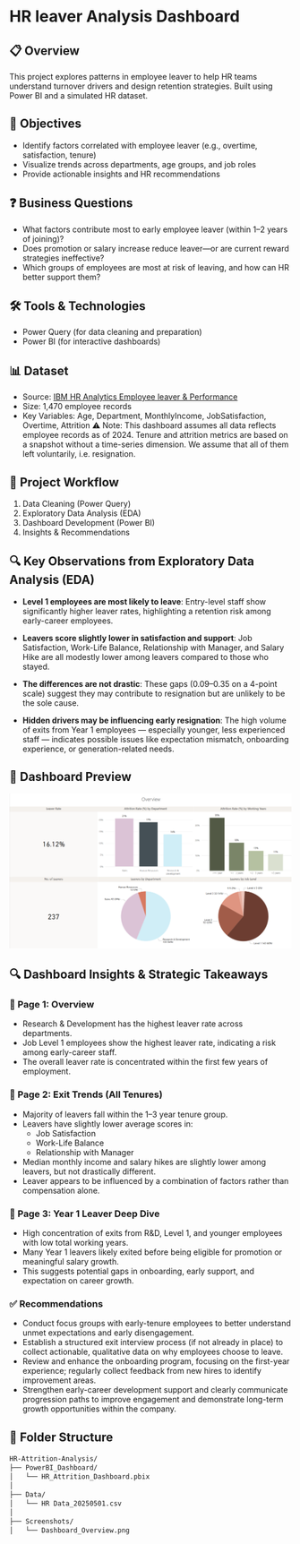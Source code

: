 # HR leaver Analysis Dashboard

## 📋 Overview
This project explores patterns in employee leaver to help HR teams understand turnover drivers and design retention strategies. Built using Power BI and a simulated HR dataset.

## 🎯 Objectives
- Identify factors correlated with employee leaver (e.g., overtime, satisfaction, tenure)
- Visualize trends across departments, age groups, and job roles
- Provide actionable insights and HR recommendations

## ❓ Business Questions
- What factors contribute most to early employee leaver (within 1–2 years of joining)?
- Does promotion or salary increase reduce leaver—or are current reward strategies ineffective?
- Which groups of employees are most at risk of leaving, and how can HR better support them?

## 🛠️ Tools & Technologies
- Power Query (for data cleaning and preparation)
- Power BI (for interactive dashboards)

## 📊 Dataset
- Source: [IBM HR Analytics Employee leaver & Performance](https://www.kaggle.com/datasets/pavansubhasht/ibm-hr-analytics-attrition-dataset)
- Size: 1,470 employee records
- Key Variables: Age, Department, MonthlyIncome, JobSatisfaction, Overtime, Attrition
⚠ Note: This dashboard assumes all data reflects employee records as of 2024. Tenure and attrition metrics are based on a snapshot without a time-series dimension. We assume that all of them left voluntarily, i.e. resignation.

## 🚀 Project Workflow
1. Data Cleaning (Power Query)
2. Exploratory Data Analysis (EDA)
3. Dashboard Development (Power BI)
4. Insights & Recommendations

## 🔍 Key Observations from Exploratory Data Analysis (EDA)

- **Level 1 employees are most likely to leave**: Entry-level staff show significantly higher leaver rates, highlighting a retention risk among early-career employees.

- **Leavers score slightly lower in satisfaction and support**: Job Satisfaction, Work-Life Balance, Relationship with Manager, and Salary Hike are all modestly lower among leavers compared to those who stayed.

- **The differences are not drastic**: These gaps (0.09–0.35 on a 4-point scale) suggest they may contribute to resignation but are unlikely to be the sole cause.

- **Hidden drivers may be influencing early resignation**: The high volume of exits from Year 1 employees — especially younger, less experienced staff — indicates possible issues like expectation mismatch, onboarding experience, or generation-related needs.

## 📸 Dashboard Preview

![Attrition Dashboard](./Screenshots/Dashboard_Overview.png)

## 🔍 Dashboard Insights & Strategic Takeaways

### 📌 Page 1: Overview
- Research & Development has the highest leaver rate across departments.
- Job Level 1 employees show the highest leaver rate, indicating a risk among early-career staff.
- The overall leaver rate is concentrated within the first few years of employment.

### 📌 Page 2: Exit Trends (All Tenures)
- Majority of leavers fall within the 1–3 year tenure group.
- Leavers have slightly lower average scores in:
  - Job Satisfaction
  - Work-Life Balance
  - Relationship with Manager
- Median monthly income and salary hikes are slightly lower among leavers, but not drastically different.
- Leaver appears to be influenced by a combination of factors rather than compensation alone.

### 📌 Page 3: Year 1 Leaver Deep Dive
- High concentration of exits from R&D, Level 1, and younger employees with low total working years.
- Many Year 1 leavers likely exited before being eligible for promotion or meaningful salary growth.
- This suggests potential gaps in onboarding, early support, and expectation on career growth.

### ✅ Recommendations
- Conduct focus groups with early-tenure employees to better understand unmet expectations and early disengagement.
- Establish a structured exit interview process (if not already in place) to collect actionable, qualitative data on why employees choose to leave.
- Review and enhance the onboarding program, focusing on the first-year experience; regularly collect feedback from new hires to identify improvement areas.
- Strengthen early-career development support and clearly communicate progression paths to improve engagement and demonstrate long-term growth opportunities within the company.
  
## 📁 Folder Structure
```
HR-Attrition-Analysis/
├── PowerBI_Dashboard/
│   └── HR_Attrition_Dashboard.pbix
│
├── Data/
│   └── HR Data_20250501.csv
│
├── Screenshots/
│   └── Dashboard_Overview.png
```
